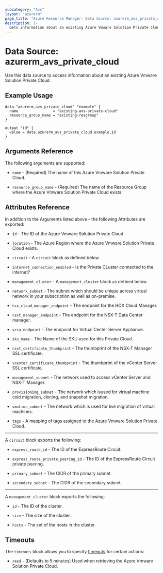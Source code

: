 ```yaml
---
subcategory: "Avs"
layout: "azurerm"
page_title: "Azure Resource Manager: Data Source: azurerm_avs_private_cloud"
description: |-
  Gets information about an existing Azure Vmware Solution Private Cloud.
---
```


# Data Source: azurerm_avs_private_cloud

Use this data source to access information about an existing Azure Vmware Solution Private Cloud.

## Example Usage

```hcl
data "azurerm_avs_private_cloud" "example" {
  name                = "existing-avs-private-cloud"
  resource_group_name = "existing-resgroup"
}

output "id" {
  value = data.azurerm_avs_private_cloud.example.id
}
```

## Arguments Reference

The following arguments are supported:

* `name` - (Required) The name of this Azure Vmware Solution Private Cloud.

* `resource_group_name` - (Required) The name of the Resource Group where the Azure Vmware Solution Private Cloud exists.

## Attributes Reference

In addition to the Arguments listed above - the following Attributes are exported: 

* `id` - The ID of the Azure Vmware Solution Private Cloud.

* `location` - The Azure Region where the Azure Vmware Solution Private Cloud exists.

* `circuit` - A `circuit` block as defined below.

* `internet_connection_enabled` - Is the Private CLuster connected to the internet?

* `management_cluster` - A `management_cluster` block as defined below.

* `network_subnet` - The subnet which should be unique across virtual network in your subscription as well as on-premise.

* `hcx_cloud_manager_endpoint` - The endpoint for the HCX Cloud Manager.

* `nsxt_manager_endpoint` - The endpoint for the NSX-T Data Center manager.

* `vcsa_endpoint` - The endpoint for Virtual Center Server Appliance.

* `sku_name` - The Name of the SKU used for this Private Cloud.

* `nsxt_certificate_thumbprint` - The thumbprint of the NSX-T Manager SSL certificate.

* `vcenter_certificate_thumbprint` - The thumbprint of the vCenter Server SSL certificate.

* `management_subnet` - The network used to access vCenter Server and NSX-T Manager.

* `provisioning_subnet` - The network which isused for virtual machine cold migration, cloning, and snapshot migration.

* `vmotion_subnet` - The network which is used for live migration of virtual machines.

* `tags` - A mapping of tags assigned to the Azure Vmware Solution Private Cloud.

---

A `circuit` block exports the following:

* `express_route_id` - The ID of the ExpressRoute Circuit.

* `express_route_private_peering_id` - The ID of the ExpressRoute Circuit private peering.

* `primary_subnet` - The CIDR of the primary subnet.

* `secondary_subnet` - The CIDR of the secondary subnet.

---

A `management_cluster` block exports the following:

* `id` - The ID of the cluster.

* `size` - The size of the cluster.

* `hosts` - The set of the hosts in the cluster.

## Timeouts

The `timeouts` block allows you to specify [timeouts](https://www.terraform.io/docs/configuration/resources.html#timeouts) for certain actions:

* `read` - (Defaults to 5 minutes) Used when retrieving the Azure Vmware Solution Private Cloud.
